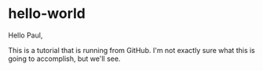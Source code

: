 # hello-world

Hello Paul,

This is a tutorial that is running from GitHub. I'm not exactly sure what this is going to accomplish, but we'll see.
